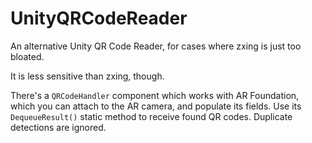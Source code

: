 # UnityQRCodeReader
An alternative Unity QR Code Reader, for cases where zxing is just too bloated.

It is less sensitive than zxing, though.

There's a `QRCodeHandler` component which works with AR Foundation, which you can attach to the AR camera, and populate its fields. Use its `DequeueResult()` static method to receive found QR codes. Duplicate detections are ignored.

